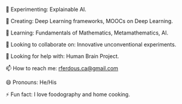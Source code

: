 🧪 Experimenting: Explainable AI.

🔨 Creating: Deep Learning frameworks, MOOCs on Deep Learning.

🌱 Learning: Fundamentals of Mathematics, Metamathematics, AI.

👯 Looking to collaborate on: Innovative unconventional experiments.

🤔 Looking for help with: Human Brain Project.

📫 How to reach me: rferdous.ca@gmail.com

😄 Pronouns: He/His

⚡ Fun fact: I love foodography and home cooking.

